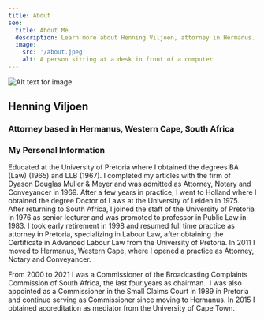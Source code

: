 ```yaml
---
title: About
seo:
  title: About Me
  description: Learn more about Henning Viljoen, attorney in Hermanus.
  image:
    src: '/about.jpeg'
    alt: A person sitting at a desk in front of a computer
---
```


![Alt text for image](/about.jpg)

## Henning Viljoen

### Attorney based in Hermanus, Western Cape, South Africa

### My Personal Information

Educated at the University of Pretoria where I obtained the degrees BA (Law) (1965) and LLB (1967). I completed my articles with the firm of Dyason Douglas Muller & Meyer and was admitted as Attorney, Notary and Conveyancer in 1969. After a few years in practice, I went to Holland where I obtained the degree Doctor of Laws at the University of Leiden in 1975. After returning to South Africa, I joined the staff of the University of Pretoria in 1976 as senior lecturer and was promoted to professor in Public Law in 1983. I took early retirement in 1998 and resumed full time practice as attorney in Pretoria, specializing in Labour Law, after obtaining the Certificate in Advanced Labour Law from the University of Pretoria. In 2011 I moved to Hermanus, Western Cape, where I opened a practice as Attorney, Notary and Conveyancer.

From 2000 to 2021 I was a Commissioner of the Broadcasting Complaints Commission of South Africa, the last four years as chairman.  I was also appointed as a Commissioner in the Small Claims Court in 1989 in Pretoria and continue serving as Commissioner since moving to Hermanus. In 2015 I obtained accreditation as mediator from the University of Cape Town.
